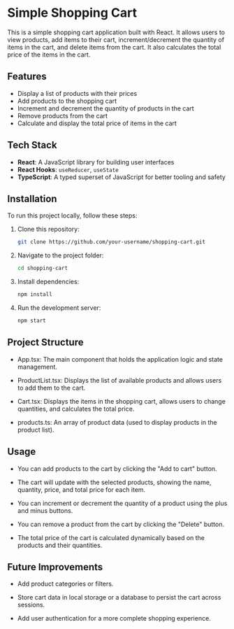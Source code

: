 # Simple Shopping Cart

This is a simple shopping cart application built with React. It allows users to view products, add items to their cart, increment/decrement the quantity of items in the cart, and delete items from the cart. It also calculates the total price of the items in the cart.

## Features

- Display a list of products with their prices
- Add products to the shopping cart
- Increment and decrement the quantity of products in the cart
- Remove products from the cart
- Calculate and display the total price of items in the cart

## Tech Stack

- **React**: A JavaScript library for building user interfaces
- **React Hooks**: `useReducer`, `useState`
- **TypeScript**: A typed superset of JavaScript for better tooling and safety

## Installation

To run this project locally, follow these steps:

1. Clone this repository:

   ```bash
   git clone https://github.com/your-username/shopping-cart.git
2. Navigate to the project folder:
   ```bash
   cd shopping-cart
3. Install dependencies:
   ```bash
   npm install
4. Run the development server:
   ```bash
   npm start
## Project Structure
- App.tsx: The main component that holds the application logic and state management.

- ProductList.tsx: Displays the list of available products and allows users to add them to the cart.

- Cart.tsx: Displays the items in the shopping cart, allows users to change quantities, and calculates the total price.

- products.ts: An array of product data (used to display products in the product list).

## Usage
- You can add products to the cart by clicking the "Add to cart" button.

- The cart will update with the selected products, showing the name, quantity, price, and total price for each item.

- You can increment or decrement the quantity of a product using the plus and minus buttons.

- You can remove a product from the cart by clicking the "Delete" button.

- The total price of the cart is calculated dynamically based on the products and their quantities.

## Future Improvements
- Add product categories or filters.

- Store cart data in local storage or a database to persist the cart across sessions.

- Add user authentication for a more complete shopping experience.
